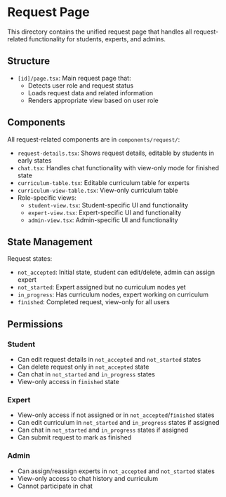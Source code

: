 # Request Page

This directory contains the unified request page that handles all request-related functionality for students, experts, and admins.

## Structure

- `[id]/page.tsx`: Main request page that:
  - Detects user role and request status
  - Loads request data and related information
  - Renders appropriate view based on user role

## Components

All request-related components are in `components/request/`:

- `request-details.tsx`: Shows request details, editable by students in early states
- `chat.tsx`: Handles chat functionality with view-only mode for finished state
- `curriculum-table.tsx`: Editable curriculum table for experts
- `curriculum-view-table.tsx`: View-only curriculum table
- Role-specific views:
  - `student-view.tsx`: Student-specific UI and functionality
  - `expert-view.tsx`: Expert-specific UI and functionality
  - `admin-view.tsx`: Admin-specific UI and functionality

## State Management

Request states:
- `not_accepted`: Initial state, student can edit/delete, admin can assign expert
- `not_started`: Expert assigned but no curriculum nodes yet
- `in_progress`: Has curriculum nodes, expert working on curriculum
- `finished`: Completed request, view-only for all users

## Permissions

### Student
- Can edit request details in `not_accepted` and `not_started` states
- Can delete request only in `not_accepted` state
- Can chat in `not_started` and `in_progress` states
- View-only access in `finished` state

### Expert
- View-only access if not assigned or in `not_accepted`/`finished` states
- Can edit curriculum in `not_started` and `in_progress` states if assigned
- Can chat in `not_started` and `in_progress` states if assigned
- Can submit request to mark as finished

### Admin
- Can assign/reassign experts in `not_accepted` and `not_started` states
- View-only access to chat history and curriculum
- Cannot participate in chat 